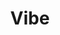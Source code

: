 ---
layout : sparkle
title : "Vibe"
summary : "A UI dashboard framework built with React.js and Bootstrap 4."
visit : https://vibe.nicedash.com/
tags : ["ui", "dashboard"]
category : "dashboard"
---